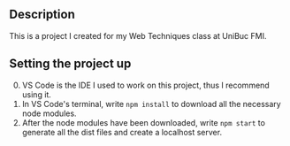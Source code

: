 ## Description
This is a project I created for my Web Techniques class at UniBuc FMI.

## Setting the project up
0. VS Code is the IDE I used to work on this project, thus I recommend using it.
1. In VS Code's terminal, write `npm install` to download all the necessary node modules.
2. After the node modules have been downloaded, write `npm start` to generate all the dist files and create a localhost server.
